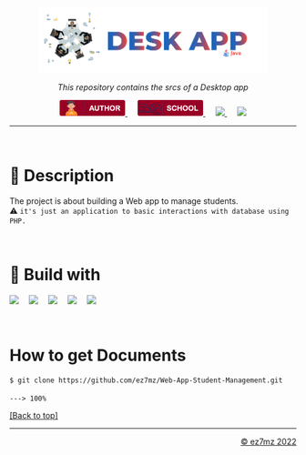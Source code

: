 <p align="center" id="top">
  <img src="./srcs/assets/java-banner.png" alt="Banner" width="400px">
</p>

<p align="center">
    <em>This repository contains the srcs of a Desktop app</em>
</p>

<p align="center">
  <a href="https://ez7mz.me" target="_blank">
        <img src="./srcs/assets/badge-author.png" alt="School">
  </a>&emsp;
  <a href="https://ensak.usms.ac.ma/ensak/" target="_blank">
        <img src="./srcs/assets/badge-school.png" alt="School">
  </a>&emsp;
  <a href="https://www.linkedin.com/in/ez7mz/" target="_blank">
    <img src="https://img.shields.io/badge/linkedin-%230077B5.svg?style=for-the-badge&logo=linkedin&logoColor=white">
  </a>&emsp;
  <a href="https://www.instagram.com/ez7m.z/" target="_blank">
    <img src="https://img.shields.io/badge/Instagram-%23E4405F.svg?style=for-the-badge&logo=Instagram&logoColor=white">
  </a>
</p>

---
<br>

# 💬 Description
The project is about building a Web app to manage students.<br>
⚠️ `it's just an application to basic interactions with database using PHP.`

<br>

# 🧮 Build with
<p align="left">
    <img src="https://img.shields.io/badge/html5-%23E34F26.svg?style=for-the-badge&logo=html5&logoColor=white">&emsp;
    <img src="https://img.shields.io/badge/css3-%231572B6.svg?style=for-the-badge&logo=css3&logoColor=white">&emsp;
    <img src="https://img.shields.io/badge/bootstrap-%23563D7C.svg?style=for-the-badge&logo=bootstrap&logoColor=white">&emsp;
    <img src="https://img.shields.io/badge/php-%23777BB4.svg?style=for-the-badge&logo=php&logoColor=white">&emsp;
    <img src="https://img.shields.io/badge/MySQL-005C84?style=for-the-badge&logo=mysql&logoColor=white">&emsp;
</p>

<br>

# How to get Documents
<div class="termy">

```console
$ git clone https://github.com/ez7mz/Web-App-Student-Management.git

---> 100%
```

</div>
<p align="left">
    <a href="#top">
        [Back to top]
    </a>
</p>

---

<p align="right">
    <a href="https://ez7mz.me/">&copy; ez7mz 2022</a>
</p>
 
